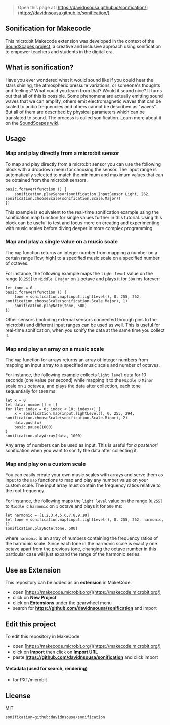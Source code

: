 > Open this page at [https://davidnsousa.github.io/sonification/](https://davidnsousa.github.io/sonification/)

## Sonification for Makecode

This micro:bit Makecode extension was developed in the context of the [SoundScapes project](https://soundscapes.nuclio.org/), a creative and inclusive approach using sonification to empower teachers and students in the digital era.

## What is sonification?

Have you ever wondered what it would sound like if you could hear the stars shining, the atmospheric pressure variations, or someone's thoughts and feelings? What could you learn from that? Would it sound nice? It turns out that all of this is possible.  Some phenomena are actually emitting sound waves that we can amplify, others emit  electromagnetic waves that can be scaled to audio frequencies and others cannot be described as "waves". But all of them are described by physical parameters which can be translated to sound. The process is called sonification. Learn more about it on the [SoundScapes wiki](https://wiki.soundscapes.nuclio.org/wiki/Main_Page).

## Usage

### Map and play directly from a micro:bit sensor

To map and play directly from a micro:bit sensor you can use the following block with a dropdown menu for choosing the sensor. The input range is automatically selected to match the minimum and maximum values that can be obtained from the micro:bit sensors.

```blocks
basic.forever(function () {
    sonification.playSensor(sonification.InputSensor.Light, 262, sonification.chooseScale(sonification.Scale.Major))
})
```

This example is equivalent to the real-time sonification example using the sonification map function for single values further in this tutorial. Using this block can be useful to test and focus more on creating and experimenting with music scales before diving deeper in more complex programming.

### Map and play a single value on a music scale

The `map` function returns an integer number from mapping a number on a certain  range [low, high] to a specified music scale on a specified number of octaves.

For instance, the following example maps the `light level` value on the range [`0`,`255`] to `Middle C` `Major` on `1` octave and plays it for `500` ms forever:

```blocks
let tone = 0
basic.forever(function () {
    tone = sonification.map(input.lightLevel(), 0, 255, 262, sonification.chooseScale(sonification.Scale.Major), 1)
    sonification.playNote(tone, 500)
})
```
Other sensors (including external sensors connected through pins to the micro:bit) and different input ranges can be used as well. This is useful for real-time sonification, when you sonify the data at the same time you collect it.

### Map and play an array on a music scale

The `map` function  for arrays returns an array of integer numbers from mapping an input array to a specified music scale and number of octaves.

For instance, the following example collects `light level` data for 10 seconds (one value per second) while mapping it to the `Middle D` `Minor` scale on `2` octaves, and plays the data after collection, each tone sequentially for `1000` ms:

```blocks
let x = 0
let data: number[] = []
for (let index = 0; index < 10; index++) {
    x = sonification.map(input.lightLevel(), 0, 255, 294, sonification.chooseScale(sonification.Scale.Minor), 2)
    data.push(x)
    basic.pause(1000)
}
sonification.playArray(data, 1000)
```

Any array of numbers can be used as input. This is useful for *a posteriori* sonification when you want to sonify the data after collecting it.

### Map and play on a custom scale

You can easily create your own music scales with arrays and serve them as input to the `map` functions to map and play any number value on your custom scale. The input array must contain the frequency ratios relative to the root frequency.

For instance, the following maps the `light level` value on the range [`0`,`255`] to `Middle C` `harmonic` on `1` octave and plays it for `500` ms:

```blocks
let harmonic = [1,2,3,4,5,6,7,8,9,10]
let tone = sonification.map(input.lightLevel(), 0, 255, 262, harmonic, 1)
sonification.playNote(tone, 500)
```

where `harmonic` is an array of  numbers containing the frequency ratios of the harmonic scale. Since each tone in the harmonic scale is exactly one octave apart from the previous tone, changing the octave number in this particular case will just expand the range of the harmonic series.

## Use as Extension

This repository can be added as an **extension** in MakeCode.

* open [https://makecode.microbit.org/](https://makecode.microbit.org/)
* click on **New Project**
* click on **Extensions** under the gearwheel menu
* search for **https://github.com/davidnsousa/sonification** and import

## Edit this project

To edit this repository in MakeCode.

* open [https://makecode.microbit.org/](https://makecode.microbit.org/)
* click on **Import** then click on **Import URL**
* paste **https://github.com/davidnsousa/sonification** and click import

#### Metadata (used for search, rendering)

* for PXT/microbit
<script src="https://makecode.com/gh-pages-embed.js"></script><script>makeCodeRender("{{ site.makecode.home_url }}", "{{ site.github.owner_name }}/{{ site.github.repository_name }}");</script>

## License

MIT

```package
sonification=github:davidnsousa/sonification
```

